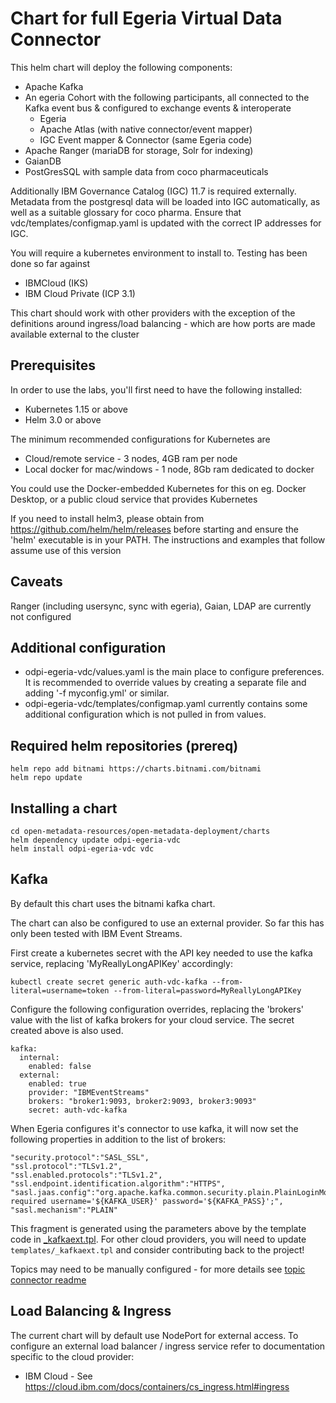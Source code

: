 <!-- SPDX-License-Identifier: Apache-2.0 -->
<!-- Copyright Contributors to the ODPi Egeria project. -->
# Chart for full Egeria Virtual Data Connector

This helm chart will deploy the following components:
* Apache Kafka
* An egeria Cohort with the following participants, all connected to the Kafka event bus & configured to exchange events & interoperate
    * Egeria
    * Apache Atlas (with native connector/event mapper)
    * IGC Event mapper & Connector (same Egeria code)
* Apache Ranger (mariaDB for storage, Solr for indexing)
* GaianDB
* PostGresSQL with sample data from coco pharmaceuticals

Additionally IBM Governance Catalog (IGC) 11.7 is required externally. Metadata from the postgresql data will be loaded into IGC automatically, as well as a suitable glossary for coco pharma. Ensure that vdc/templates/configmap.yaml is updated with the correct IP addresses for IGC.

You will require a kubernetes environment to install to. Testing has been done so far against
* IBMCloud (IKS)
* IBM Cloud Private (ICP 3.1)

This chart should work with other providers with the exception of the definitions around ingress/load balancing - which are how ports are made available external to the cluster

## Prerequisites

In order to use the labs, you'll first need to have the following installed:

- Kubernetes 1.15 or above
- Helm 3.0 or above

The minimum recommended configurations for Kubernetes are
 - Cloud/remote service - 3 nodes, 4GB ram per node
 - Local docker for mac/windows - 1 node, 8Gb ram dedicated to docker

You could use the Docker-embedded Kubernetes for this on eg. Docker Desktop,
or a public cloud service that provides Kubernetes

If you need to install helm3, please obtain from https://github.com/helm/helm/releases before starting and
ensure the 'helm' executable is in your PATH. The
instructions and examples that follow assume use of this version

## Caveats

Ranger (including usersync, sync with egeria), Gaian, LDAP are currently not configured

## Additional configuration

* odpi-egeria-vdc/values.yaml is the main place to configure preferences. It is recommended to override values by creating a separate file and adding '-f myconfig.yml' or similar.
* odpi-egeria-vdc/templates/configmap.yaml currently contains some additional configuration which is not pulled in from values. 

## Required helm repositories (prereq)

```
helm repo add bitnami https://charts.bitnami.com/bitnami
helm repo update
```

## Installing a chart

```
cd open-metadata-resources/open-metadata-deployment/charts
helm dependency update odpi-egeria-vdc
helm install odpi-egeria-vdc vdc
```

## Kafka

By default this chart uses the bitnami kafka chart. 

The chart can also be configured to use an external provider. So far this has only been tested with IBM Event Streams.

First create a kubernetes secret with the API key needed to use the kafka service, replacing 'MyReallyLongAPIKey' accordingly:

```
kubectl create secret generic auth-vdc-kafka --from-literal=username=token --from-literal=password=MyReallyLongAPIKey
```
Configure the following configuration overrides, replacing the 'brokers' value with the list of kafka brokers for your cloud service. The secret created above is also used.
```
kafka:
  internal:
    enabled: false
  external:
    enabled: true
    provider: "IBMEventStreams"
    brokers: "broker1:9093, broker2:9093, broker3:9093"
    secret: auth-vdc-kafka
```

When Egeria configures it's connector to use kafka, it will now set the following properties in addition to the list of brokers:
```
"security.protocol":"SASL_SSL",
"ssl.protocol":"TLSv1.2",
"ssl.enabled.protocols":"TLSv1.2",
"ssl.endpoint.identification.algorithm":"HTTPS",
"sasl.jaas.config":"org.apache.kafka.common.security.plain.PlainLoginModule required username='${KAFKA_USER}' password='${KAFKA_PASS}';",
"sasl.mechanism":"PLAIN"
```
This fragment is generated using the parameters above by the template code in [_kafkaext.tpl](templates/_kafkaext.tpl).
For other cloud providers, you will need to update `templates/_kafkaext.tpl` and consider contributing back to the project!

Topics may need to be manually configured - for more details see [topic connector readme](../../../../open-metadata-implementation/adapters/open-connectors/event-bus-connectors/open-metadata-topic-connectors/kafka-open-metadata-topic-connector/README.md)

## Load Balancing & Ingress

The current chart will by default use NodePort for external access. To configure an external load balancer / ingress service refer
to documentation specific to the cloud provider:

* IBM Cloud - See https://cloud.ibm.com/docs/containers/cs_ingress.html#ingress




